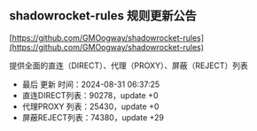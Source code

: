## shadowrocket-rules 规则更新公告

[https://github.com/GMOogway/shadowrocket-rules](https://github.com/GMOogway/shadowrocket-rules)

提供全面的直连（DIRECT）、代理（PROXY）、屏蔽（REJECT）列表
- 最后 更新 时间：2024-08-31 06:37:25
- 直连DIRECT列表：90278，update +0
- 代理PROXY 列表：25430，update +0
- 屏蔽REJECT列表：74380，update +29